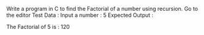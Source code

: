 Write a program in C to find the Factorial of a number using recursion. Go to the editor
Test Data :
Input a number : 5
Expected Output :

The Factorial of 5 is : 120

